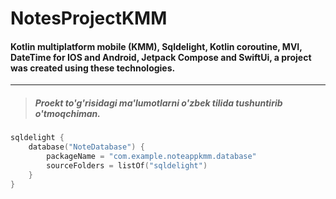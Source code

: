 # NotesProjectKMM

#### Kotlin multiplatform mobile (KMM), Sqldelight, Kotlin coroutine, MVI,  DateTime for IOS and Android, Jetpack Compose and SwiftUi,  a project was created using these technologies.
-----------------------------------

> ##### Proekt to'g'risidagi ma'lumotlarni o'zbek tilida tushuntirib o'tmoqchiman.

```kotlin
sqldelight {
    database("NoteDatabase") {
        packageName = "com.example.noteappkmm.database"
        sourceFolders = listOf("sqldelight")
    }
}
```

